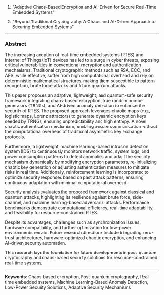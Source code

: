 

1. "Adaptive Chaos-Based Encryption and AI-Driven for Secure Real-Time Embedded Systems"

2. "Beyond Traditional Cryptography: A Chaos and AI-Driven Approach to Securing Embedded Systems"

___

### **Abstract**

The increasing adoption of real-time embedded systems (RTES) and Internet of Things (IoT) devices has led to a surge in cyber threats, exposing critical vulnerabilities in conventional encryption and authentication mechanisms. Traditional cryptographic methods such as RSA, ECC, and AES, while effective, suffer from high computational overhead and rely on deterministic mathematical structures, making them susceptible to pattern recognition, brute force attacks and future quantum attacks. 

This paper proposes an adaptive, lightweight, and quantum-safe security framework integrating chaos-based encryption, true random number generators (TRNGs), and AI-driven anomaly detection to enhance the security of RTES.
The proposed approach leverages chaotic maps (e.g., logistic maps, Lorenz attractors) to generate dynamic encryption keys seeded by TRNGs, ensuring unpredictability and high entropy. A novel chaotic authentication mechanism, enabling secure communication without the computational overhead of traditional asymmetric key exchange protocols.

Furthermore, a lightweight, machine learning-based intrusion detection system (IDS) to continuously monitors network traffic, system logs, and power consumption patterns to detect anomalies and  adapt the security mechanism dynamically by modifying encryption parameters, re-initializing chaotic key generation or adjusting authentication measures to mitigate risks in real time. Additionally, reinforcement learning is incorporated to optimize security responses based on past attack patterns, ensuring continuous adaptation with minimal computational overhead.

Security analysis evaluates the proposed framework against classical and quantum attacks, highlighting its resilience against brute force, side-channel, and machine learning-based adversarial attacks. 
Performance benchmarks demonstrate computational efficiency, real-time adaptability, and feasibility for resource-constrained RTES. 

Despite its advantages, challenges such as synchronization issues, hardware compatibility, and further optimization for low-power environments remain. Future research directions include integrating zero-trust architectures, hardware-optimized chaotic encryption, and enhancing AI-driven security automation.

This research lays the foundation for future developments in post-quantum cryptography and chaos-based security solutions for resource-constrained real-time systems.

---

**Keywords**:  Chaos-based encryption, Post-quantum cryptography, Real-time embedded systems, Machine Learning-Based Anomaly Detection,  Low-Power Security Solutions, Adaptive Security Mechanisms

